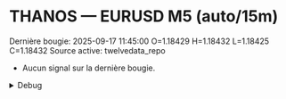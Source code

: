 # THANOS — EURUSD M5 (auto/15m)
Dernière bougie: 2025-09-17 11:45:00  O=1.18429  H=1.18432  L=1.18425  C=1.18432
Source active: twelvedata_repo

- Aucun signal sur la dernière bougie.

<details><summary>Debug</summary>

- TD_API_KEY manquant.

</details>